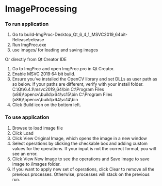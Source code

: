 # ImageProcessing


### To run application
1. Go to build-ImgProc-Desktop_Qt_6_4_1_MSVC2019_64bit-Release\release
2. Run ImgProc.exe
3. use images/ for loading and saving images

Or directly from Qt Creator IDE
1. Go to ImgProc and open ImgProc.pro in Qt Creator.
2. Enable MSVC 2019 64 bit build.
3. Ensure you've installed the OpenCV library and set DLLs as user path as so below. If your paths are different, verify with your install folder. 
	C:\Qt\6.4.1\msvc2019_64\bin
	C:\Program Files (x86)\opencv\build\x64\vc15\bin
	C:\Program Files (x86)\opencv\build\x64\vc14\bin
4. Click Build icon on the bottom left.

### To use application
1. Browse to load image file
2. Click Load
3. Click View Original Image, which opens the image in a new window
4. Select operations by clicking the checkable box and adding custom values for the operations. If your input is not the correct format, you will see an error.
5. Click View New Image to see the operations and Save Image to save image to /images folder.
6. If you want to apply new set of operations, click Clear to remove all the previous processes. Otherwise, processes will stack on the previous run.